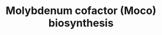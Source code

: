 ---
annotations:
- id: PW:0001592
  parent: disease pathway
  type: Pathway Ontology
  value: xanthinuria type II pathway
- id: DOID:0060236
  parent: genetic disease
  type: Disease Ontology
  value: xanthinuria
- id: PW:0000427
  parent: classic metabolic pathway
  type: Pathway Ontology
  value: molybdenum cofactor biosynthetic pathway
- id: PW:0001817
  parent: disease pathway
  type: Pathway Ontology
  value: molybdenum cofactor deficiency pathway
- id: PW:0000428
  parent: classic metabolic pathway
  type: Pathway Ontology
  value: altered molybdenum cofactor biosynthetic pathway
- id: DOID:0111165
  parent: genetic disease
  type: Disease Ontology
  value: molybdenum cofactor deficiency
- id: PW:0001591
  parent: disease pathway
  type: Pathway Ontology
  value: xanthinuria  type I pathway
- id: DOID:0111166
  parent: genetic disease
  type: Disease Ontology
  value: molybdenum cofactor deficiency type C
- id: DOID:0111163
  parent: genetic disease
  type: Disease Ontology
  value: molybdenum cofactor deficiency type B
authors:
- DeSl
- Egonw
- Josienlandman
- IreneHemel
- MaintBot
- Finterly
- Eweitz
citedin: ''
communities:
- IEM
- RareDiseases
description: 'This pathway visualises the Moco biosynthesis, which is used as a cofactor
  for several enzymes. Several diseases (MoCD type A, B and C) are clinically very
  similar to sulphite oxidase (SO) deficiency (see [https://www.wikipathways.org/index.php/Pathway:WP4504]
  for the pathway related to SO-deficiency). This pathway was inspired by Chapter
  12 of the book of Blau (ISBN 3642403360 (978-3642403361)). '
last-edited: 2024-01-29
ndex: 5fc5016d-8b6b-11eb-9e72-0ac135e8bacf
organisms:
- Homo sapiens
redirect_from:
- /index.php/Pathway:WP4507
- /instance/WP4507
- /instance/WP4507_r128207
revision: r128207
schema-jsonld:
- '@context': https://schema.org/
  '@id': https://wikipathways.github.io/pathways/WP4507.html
  '@type': Dataset
  creator:
    '@type': Organization
    name: WikiPathways
  description: 'This pathway visualises the Moco biosynthesis, which is used as a
    cofactor for several enzymes. Several diseases (MoCD type A, B and C) are clinically
    very similar to sulphite oxidase (SO) deficiency (see [https://www.wikipathways.org/index.php/Pathway:WP4504]
    for the pathway related to SO-deficiency). This pathway was inspired by Chapter
    12 of the book of Blau (ISBN 3642403360 (978-3642403361)). '
  keywords:
  - Aldehyde oxidase
  - Amidoxime reducingcomponent
  - GTP
  - Gephyrin(E domain)
  - Gephyrin(G domain)
  - MOCS1A
  - MOCS2A
  - MOCS2B
  - MPT
  - MPT-AMP
  - Moco
  - R-OH
  - Sulfate
  - Sulfite
  - Sulfite oxidase
  - Xanthine
  - Xanthine oxidase
  - cPMP
  - urate
  license: CC0
  name: Molybdenum cofactor (Moco) biosynthesis
seo: CreativeWork
title: Molybdenum cofactor (Moco) biosynthesis
wpid: WP4507
---